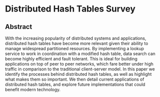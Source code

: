# Distributed Hash Tables Survey

## Abstract

With the increasing popularity of distributed systems and applications, distributed hash tables have become more relevant given their ability to manage widespread partitioned resources. By implementing a lookup service to work in coordination with a modified hash table, data search can become highly efficient and fault tolerant. This is ideal for building applications on top of peer to peer networks, which fare better under high traffic in comparison to the traditional client-server model. In this paper we identify the processes behind distributed hash tables, as well as highlight what makes them so important. We then detail current applications of distributed hash tables, and explore future implementations that could benefit modern technology.
